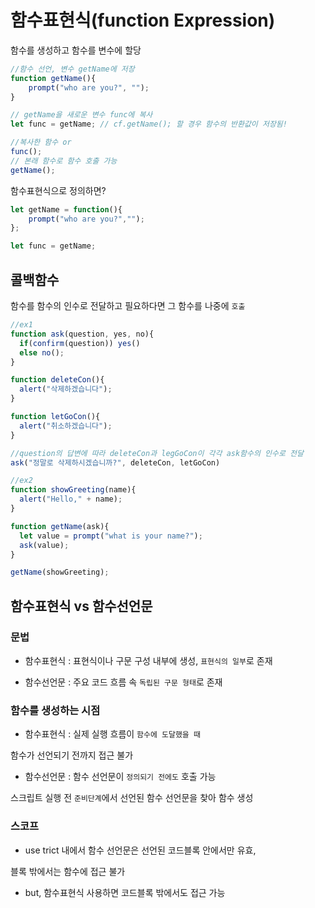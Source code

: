 # 함수표현식(function Expression)

함수를 생성하고 함수를 변수에 할당

```javascript
//함수 선언, 변수 getName에 저장
function getName(){
    prompt("who are you?", "");
}

// getName을 새로운 변수 func에 복사
let func = getName; // cf.getName(); 할 경우 함수의 반환값이 저장됨!

//복사한 함수 or
func(); 
// 본래 함수로 함수 호출 가능
getName(); 
```

함수표현식으로 정의하면?

```javascript
let getName = function(){
    prompt("who are you?","");
};

let func = getName;
```

## 콜백함수

함수를 함수의 인수로 전달하고 필요하다면 그 함수를 나중에 `호출`

```javascript
//ex1
function ask(question, yes, no){
  if(confirm(question)) yes()
  else no();
}

function deleteCon(){
  alert("삭제하겠습니다");
}

function letGoCon(){
  alert("취소하겠습니다");
}

//question의 답변에 따라 deleteCon과 legGoCon이 각각 ask함수의 인수로 전달 
ask("정말로 삭제하시겠습니까?", deleteCon, letGoCon)

//ex2
function showGreeting(name){
  alert("Hello," + name);
}

function getName(ask){
  let value = prompt("what is your name?");
  ask(value);
}

getName(showGreeting);
```

## 함수표현식 vs 함수선언문

### 문법

- 함수표현식 : 표현식이나 구문 구성 내부에 생성, `표현식의 일부`로 존재

- 함수선언문 : 주요 코드 흐름 속 `독립된 구문 형태`로 존재

### 함수를 생성하는 시점

- 함수표현식 : 실제 실행 흐름이 `함수에 도달했을 때`

함수가 선언되기 전까지 접근 불가

- 함수선언문 : 함수 선언문이 `정의되기 전에도` 호출 가능

스크립트 실행 전 `준비단계`에서 선언된 함수 선언문을 찾아 함수 생성

### 스코프

- use trict 내에서 함수 선언문은 선언된 코드블록 안에서만 유효,

블록 밖에서는 함수에 접근 불가

- but, 함수표현식 사용하면 코드블록 밖에서도 접근 가능
